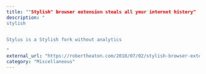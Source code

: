 ```yaml
---
title: ""Stylish" browser extension steals all your internet history"
description: "
stylish


Stylus is a Stylish fork without analytics

"
external_url: "https://robertheaton.com/2018/07/02/stylish-browser-extension-steals-your-internet-history/"
category: "Miscellaneous"
---
```

